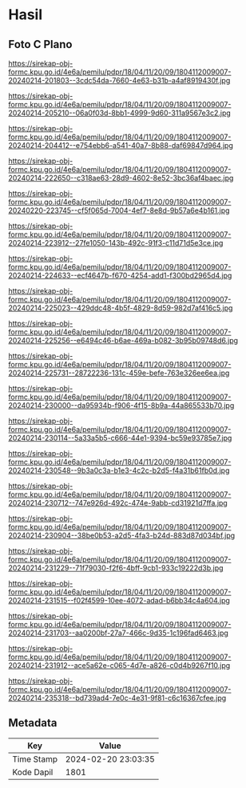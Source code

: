# Hasil

## Foto C Plano

https://sirekap-obj-formc.kpu.go.id/4e6a/pemilu/pdpr/18/04/11/20/09/1804112009007-20240214-201803--3cdc54da-7660-4e63-b31b-a4af8919430f.jpg

https://sirekap-obj-formc.kpu.go.id/4e6a/pemilu/pdpr/18/04/11/20/09/1804112009007-20240214-205210--06a0f03d-8bb1-4999-9d60-311a9567e3c2.jpg

https://sirekap-obj-formc.kpu.go.id/4e6a/pemilu/pdpr/18/04/11/20/09/1804112009007-20240214-204412--e754ebb6-a541-40a7-8b88-daf69847d964.jpg

https://sirekap-obj-formc.kpu.go.id/4e6a/pemilu/pdpr/18/04/11/20/09/1804112009007-20240214-222650--c318ae63-28d9-4602-8e52-3bc36af4baec.jpg

https://sirekap-obj-formc.kpu.go.id/4e6a/pemilu/pdpr/18/04/11/20/09/1804112009007-20240220-223745--cf5f065d-7004-4ef7-8e8d-9b57a6e4b161.jpg

https://sirekap-obj-formc.kpu.go.id/4e6a/pemilu/pdpr/18/04/11/20/09/1804112009007-20240214-223912--27fe1050-143b-492c-91f3-c11d71d5e3ce.jpg

https://sirekap-obj-formc.kpu.go.id/4e6a/pemilu/pdpr/18/04/11/20/09/1804112009007-20240214-224633--ecf4647b-f670-4254-add1-f300bd2965d4.jpg

https://sirekap-obj-formc.kpu.go.id/4e6a/pemilu/pdpr/18/04/11/20/09/1804112009007-20240214-225023--429ddc48-4b5f-4829-8d59-982d7af416c5.jpg

https://sirekap-obj-formc.kpu.go.id/4e6a/pemilu/pdpr/18/04/11/20/09/1804112009007-20240214-225256--e6494c46-b6ae-469a-b082-3b95b09748d6.jpg

https://sirekap-obj-formc.kpu.go.id/4e6a/pemilu/pdpr/18/04/11/20/09/1804112009007-20240214-225731--28722236-131c-459e-befe-763e326ee6ea.jpg

https://sirekap-obj-formc.kpu.go.id/4e6a/pemilu/pdpr/18/04/11/20/09/1804112009007-20240214-230000--da95934b-f906-4f15-8b9a-44a865533b70.jpg

https://sirekap-obj-formc.kpu.go.id/4e6a/pemilu/pdpr/18/04/11/20/09/1804112009007-20240214-230114--5a33a5b5-c666-44e1-9394-bc59e93785e7.jpg

https://sirekap-obj-formc.kpu.go.id/4e6a/pemilu/pdpr/18/04/11/20/09/1804112009007-20240214-230548--9b3a0c3a-b1e3-4c2c-b2d5-f4a31b61fb0d.jpg

https://sirekap-obj-formc.kpu.go.id/4e6a/pemilu/pdpr/18/04/11/20/09/1804112009007-20240214-230712--747e926d-492c-474e-9abb-cd31921d7ffa.jpg

https://sirekap-obj-formc.kpu.go.id/4e6a/pemilu/pdpr/18/04/11/20/09/1804112009007-20240214-230904--38be0b53-a2d5-4fa3-b24d-883d87d034bf.jpg

https://sirekap-obj-formc.kpu.go.id/4e6a/pemilu/pdpr/18/04/11/20/09/1804112009007-20240214-231229--71f79030-f2f6-4bff-9cb1-933c19222d3b.jpg

https://sirekap-obj-formc.kpu.go.id/4e6a/pemilu/pdpr/18/04/11/20/09/1804112009007-20240214-231515--f02f4599-10ee-4072-adad-b6bb34c4a604.jpg

https://sirekap-obj-formc.kpu.go.id/4e6a/pemilu/pdpr/18/04/11/20/09/1804112009007-20240214-231703--aa0200bf-27a7-466c-9d35-1c196fad6463.jpg

https://sirekap-obj-formc.kpu.go.id/4e6a/pemilu/pdpr/18/04/11/20/09/1804112009007-20240214-231912--ace5a62e-c065-4d7e-a826-c0d4b9267f10.jpg

https://sirekap-obj-formc.kpu.go.id/4e6a/pemilu/pdpr/18/04/11/20/09/1804112009007-20240214-235318--bd739ad4-7e0c-4e31-9f81-c6c16367cfee.jpg


## Metadata

| Key        | Value               |
| ---------- | ------------------- |
| Time Stamp | 2024-02-20 23:03:35 |
| Kode Dapil | 1801                |



